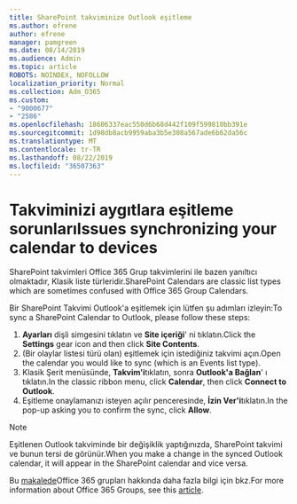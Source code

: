 ```yaml
---
title: SharePoint takviminize Outlook eşitleme
ms.author: efrene
author: efrene
manager: pamgreen
ms.date: 08/14/2019
ms.audience: Admin
ms.topic: article
ROBOTS: NOINDEX, NOFOLLOW
localization_priority: Normal
ms.collection: Adm_O365
ms.custom:
- "9000677"
- "2586"
ms.openlocfilehash: 18606337eac550d6b68d442f109f599810bb391e
ms.sourcegitcommit: 1d98db8acb9959aba3b5e308a567ade6b62da56c
ms.translationtype: MT
ms.contentlocale: tr-TR
ms.lasthandoff: 08/22/2019
ms.locfileid: "36507363"
---
```

# <a name="issues-synchronizing-your-calendar-to-devices"></a><span data-ttu-id="400a2-102">Takviminizi aygıtlara eşitleme sorunları</span><span class="sxs-lookup"><span data-stu-id="400a2-102">Issues synchronizing your calendar to devices</span></span>

<span data-ttu-id="400a2-103">SharePoint takvimleri Office 365 Grup takvimlerini ile bazen yanıltıcı olmaktadır, Klasik liste türleridir.</span><span class="sxs-lookup"><span data-stu-id="400a2-103">SharePoint Calendars are classic list types which are sometimes confused with Office 365 Group Calendars.</span></span>

<span data-ttu-id="400a2-104">Bir SharePoint Takvimi Outlook'a eşitlemek için lütfen şu adımları izleyin:</span><span class="sxs-lookup"><span data-stu-id="400a2-104">To sync a SharePoint Calendar to Outlook, please follow these steps:</span></span>

1. <span data-ttu-id="400a2-105">**Ayarları** dişli simgesini tıklatın ve **Site içeriği**' ni tıklatın.</span><span class="sxs-lookup"><span data-stu-id="400a2-105">Click the **Settings** gear icon and then click **Site Contents**.</span></span>
2. <span data-ttu-id="400a2-106">(Bir olaylar listesi türü olan) eşitlemek için istediğiniz takvimi açın.</span><span class="sxs-lookup"><span data-stu-id="400a2-106">Open the calendar you would like to sync (which is an Events list type).</span></span>
3. <span data-ttu-id="400a2-107">Klasik Şerit menüsünde, **Takvim'i**tıklatın, sonra **Outlook'a Bağlan**' ı tıklatın.</span><span class="sxs-lookup"><span data-stu-id="400a2-107">In the classic ribbon menu, click **Calendar**, then click **Connect to Outlook**.</span></span>
4. <span data-ttu-id="400a2-108">Eşitleme onaylamanızı isteyen açılır penceresinde, **İzin Ver'i**tıklatın.</span><span class="sxs-lookup"><span data-stu-id="400a2-108">In the pop-up asking you to confirm the sync, click **Allow**.</span></span>

>[!Note]
> <span data-ttu-id="400a2-109">Eşitlenen Outlook takviminde bir değişiklik yaptığınızda, SharePoint takvimi ve bunun tersi de görünür.</span><span class="sxs-lookup"><span data-stu-id="400a2-109">When you make a change in the synced Outlook calendar, it will appear in the SharePoint calendar and vice versa.</span></span>

<span data-ttu-id="400a2-110">Bu [makalede](https://support.office.com/article/Learn-about-Office-365-groups-b565caa1-5c40-40ef-9915-60fdb2d97fa2)Office 365 grupları hakkında daha fazla bilgi için bkz.</span><span class="sxs-lookup"><span data-stu-id="400a2-110">For more information about Office 365 Groups, see this [article](https://support.office.com/article/Learn-about-Office-365-groups-b565caa1-5c40-40ef-9915-60fdb2d97fa2).</span></span>
